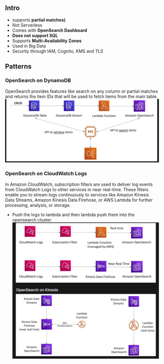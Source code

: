 ## Intro
- supports **partial matches)**
- Not Serverless
- Comes with **OpenSearch Dashboard** 
- **Does not support SQL** 
- Supports **Multi-Availability Zones**
- Used in Big Data
- Security through IAM, Cognito, KMS and TLS

## Patterns

### OpenSearch on DynamoDB

OpenSearch provides features like search on any column or partial matches and returns the item IDs that will be used to fetch items from the main table.
![alt text](image-11.png)

### OpenSearch on CloudWatch Logs


In Amazon CloudWatch, subscription filters are used to deliver log events from CloudWatch Logs to other services in near real-time. These filters enable you to stream logs continuously to services like Amazon Kinesis Data Streams, Amazon Kinesis Data Firehose, or AWS Lambda for further processing, analysis, or storage.
- Push the logs to lambda and then lambda push them into the opensearch cluster.
![alt text](image-12.png)